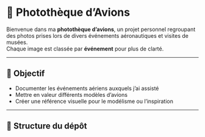 # 📸 Photothèque d’Avions

Bienvenue dans ma **photothèque d’avions**, un projet personnel regroupant des photos prises lors de divers événements aéronautiques et visites de musées.  
Chaque image est classée par **événement** pour plus de clarté.

---

## 🛫 Objectif

- Documenter les événements aériens auxquels j’ai assisté  
- Mettre en valeur différents modèles d’avions  
- Créer une référence visuelle pour le modélisme ou l’inspiration

---

## 📁 Structure du dépôt

